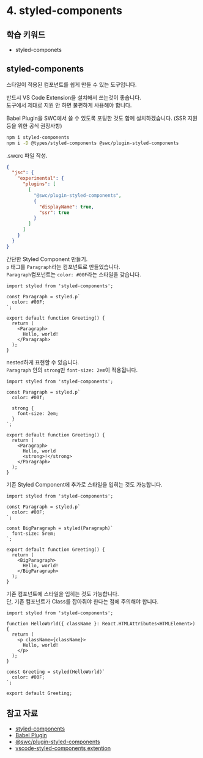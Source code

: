 # 4. styled-components

## 학습 키워드

- styled-componets

## styled-components

스타일이 적용된 컴포넌트를 쉽게 만들 수 있는 도구입니다.

반드시 VS Code Extension을 설치해서 쓰는것이 좋습니다.\
도구에서 제대로 지원 안 하면 불편하게 사용해야 합니다.

Babel Plugin을 SWC에서 쓸 수 있도록 포팅한 것도 함께 설치하겠습니다.
(SSR 지원 등을 위한 공식 권장사항)

```bash
npm i styled-components
npm i -D @types/styled-components @swc/plugin-styled-components
```

.swcrc 파일 작성.

```json
{
  "jsc": {
    "experimental": {
      "plugins": [
        [
          "@swc/plugin-styled-components",
          {
            "displayName": true,
            "ssr": true
          }
        ]
      ]
    }
  }
}
```

간단한 Styled Component 만들기.\
`p` 태그를 `Paragraph`라는 컴포넌트로 만들었습니다.\
`Paragraph`컴포넌트는 `color: #00F`라는 스타일을 갖습니다.

```tsx
import styled from 'styled-components';

const Paragraph = styled.p`
  color: #00F;
`;

export default function Greeting() {
  return (
    <Paragraph>
      Hello, world!
    </Paragraph>
  );
}
```

nested하게 표현할 수 있습니다.\
`Paragraph` 안의 `strong`만 `font-size: 2em`이 적용됩니다.

```tsx
import styled from 'styled-components';

const Paragraph = styled.p`
  color: #00f;

  strong {
    font-size: 2em;
  }
`;

export default function Greeting() {
  return (
    <Paragraph>
      Hello, world
      <strong>!</strong>
    </Paragraph>
  );
}
```

기존 Styled Component에 추가로 스타일을 입히는 것도 가능합니다.

```tsx
import styled from 'styled-components';

const Paragraph = styled.p`
  color: #00F;
`;

const BigParagraph = styled(Paragraph)`
  font-size: 5rem;
`;

export default function Greeting() {
  return (
    <BigParagraph>
      Hello, world!
    </BigParagraph>
  );
}
```

기존 컴포넌트에 스타일을 입히는 것도 가능합니다.\
단, 기존 컴포넌트가 Class를 잡아줘야 한다는 점에 주의해야 합니다.

```tsx
import styled from 'styled-components';

function HelloWorld({ className }: React.HTMLAttributes<HTMLElement>) {
  return (
    <p className={className}>
      Hello, world!
    </p>
  );
}

const Greeting = styled(HelloWorld)`
  color: #00F;
`;

export default Greeting;
```

## 참고 자료

- [styled-components](https://styled-components.com/)
- [Babel Plugin](https://styled-components.com/docs/tooling#babel-plugin)
- [@swc/plugin-styled-components](https://github.com/swc-project/plugins/tree/main/packages/styled-components)
- [vscode-styled-components extention](https://marketplace.visualstudio.com/items?itemName=styled-components.vscode-styled-components)
